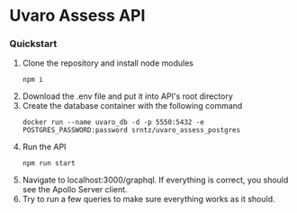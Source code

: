 # Uvaro Assess API

### Quickstart

1. Clone the repository and install node modules
    ```
   npm i
   ```
2. Download the .env file and put it into API's root directory
3. Create the database container with the following command
    ```shell
   docker run --name uvaro_db -d -p 5550:5432 -e POSTGRES_PASSWORD:password srntz/uvaro_assess_postgres
    ```
4. Run the API
    ```
   npm run start
   ```
5. Navigate to localhost:3000/graphql. If everything is correct, you should see the Apollo Server client.
6. Try to run a few queries to make sure everything works as it should.

